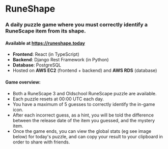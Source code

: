 # RuneShape

### A daily puzzle game where you must correctly identify a RuneScape item from its shape.

#### Available at https://runeshape.today

- **Frontend**: React (in TypeScript)
- **Backend**: Django Rest Framework (in Python)
- **Database**: PostgreSQL
- Hosted on **AWS EC2** (frontend + backend) and **AWS RDS** (database)

#### Game overview:

- Both a RuneScape 3 and Oldschool RuneScape puzzle are available.
- Each puzzle resets at 00:00 UTC each day.
- You have a maximum of 5 guesses to correctly identify the in-game icon.
- After each incorrect guess, as a hint, you will be told the difference between the release date of the item you guessed, and the mystery item.
- Once the game ends, you can view the global stats (eg see image below) for today's puzzle, and can copy your result to your clipboard in order to share with friends.
